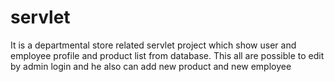# servlet
It is a departmental store related servlet project which show user and employee profile and product list from database.
This all are possible to edit by admin login and he also can add new product and new employee
